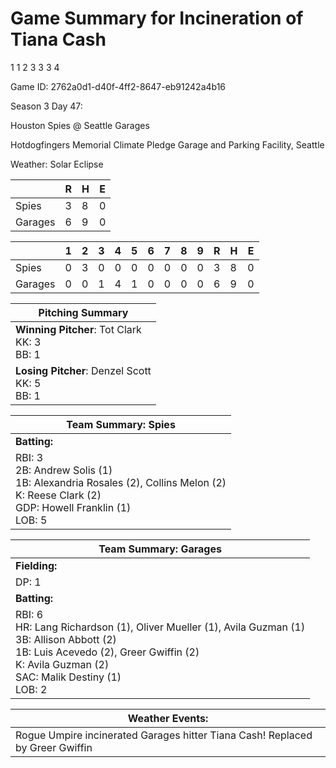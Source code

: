 # Game Summary for Incineration of Tiana Cash
1
1
2
3
3
3
4

Game ID: 2762a0d1-d40f-4ff2-8647-eb91242a4b16

Season 3 Day 47:

Houston Spies @ Seattle Garages

Hotdogfingers Memorial Climate Pledge Garage and Parking Facility, Seattle

Weather: Solar Eclipse



|  | R | H | E |
| --- | --- | --- | --- |
| Spies |   3 |   8 |   0 | 
| Garages |   6 |   9 |   0 | 


|  |   1 |   2 |   3 |   4 |   5 |   6 |   7 |   8 |   9 |  R | H | E |
| --- | --- | --- | --- | --- | --- | --- | --- | --- | --- | --- | --- | --- |
| Spies |   0 |   3 |   0 |   0 |   0 |   0 |   0 |   0 |   0 |   3 |   8 |   0 | 
| Garages |   0 |   0 |   1 |   4 |   1 |   0 |   0 |   0 |   0 |   6 |   9 |   0 | 


| Pitching Summary |
| --- |
| **Winning Pitcher**: Tot Clark<br />KK: 3<br />BB: 1 |
| **Losing Pitcher**: Denzel Scott<br />KK: 5<br />BB: 1 |


| Team Summary: Spies |
| --- |
| **Batting:** |
| RBI: 3 <br />2B: Andrew Solis (1) <br />1B: Alexandria Rosales (2), Collins Melon (2) <br />K: Reese Clark (2) <br />GDP: Howell Franklin (1) <br />LOB: 5 |


| Team Summary: Garages |
| --- |
| **Fielding:** |
| DP: 1 |
| **Batting:** |
| RBI: 6 <br />HR: Lang Richardson (1), Oliver Mueller (1), Avila Guzman (1) <br />3B: Allison Abbott (2) <br />1B: Luis Acevedo (2), Greer Gwiffin (2) <br />K: Avila Guzman (2) <br />SAC: Malik Destiny (1) <br />LOB: 2 |


| **Weather Events:** |
| --- |
| Rogue Umpire incinerated Garages hitter Tiana Cash! Replaced by Greer Gwiffin |

